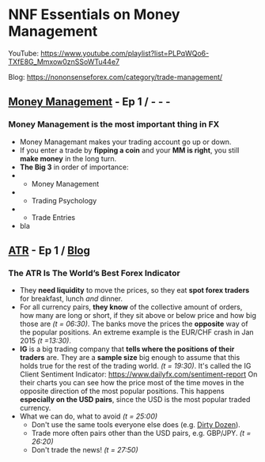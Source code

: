 
# NNF Essentials on Money Management

YouTube: <https://www.youtube.com/playlist?list=PLPqWQo6-TXfE8G_Mmxow0znSSoWTu44e7>

Blog: <https://nononsenseforex.com/category/trade-management/>

## [Money Management](https://youtu.be/aEORce6dZZI "MM Intro - YouTube") - Ep 1 / - - -
### Money Management is the most important thing in FX

*   Money Managemant makes your trading account go up or down.
*   If you enter a trade by **fipping a coin** and your **MM is right**, you still
    **make money** in the long turn.
*   **The Big 3** in order of importance:
*   * Money Management
*   * Trading Psychology
*   * Trade Entries
*   bla


## [ATR](https://youtu.be/086ozcHDZPw "ATR - YouTube") - Ep 1 / [Blog](https://nononsenseforex.com/indicators/the-worlds-best-forex-indicator/ "ATR - Blog")
### The ATR Is The World’s Best Forex Indicator

*   They **need liquidity** to move the prices, so they eat **spot forex traders**
    for breakfast, lunch *and* dinner.
*   For all currency pairs, **they know** of the collective amount of orders, how
    many are long or short, if they sit above or below price and how big those
    are *(t = 06:30)*. The banks move the prices the **opposite** way of the popular
    positions. An extreme example is the EUR/CHF crash in Jan 2015 *(t =13:30)*.
*   **IG** is a big trading company that **tells where the positions of their traders**
    are. They are a **sample size** big enough to assume that this holds true for the
    rest of the trading world. *(t = 19:30)*. It's called the IG Client Sentiment
    Indicator: <https://www.dailyfx.com/sentiment-report> On their charts you can
    see how the price most of the time moves in the opposite direction of the most
    popular positions. This happens **especially on the USD pairs**, since the USD
    is the most popular traded currency.
*   What we can do, what to avoid *(t = 25:00)*
    * Don't use the same tools everyone else does
      (e.g. [Dirty Dozen](https://youtu.be/3c6o4O8goAo)).
    * Trade more often pairs other than the USD pairs, e.g. GBP/JPY. *(t = 26:20)*
    * Don't trade the news! *(t = 27:50)*
